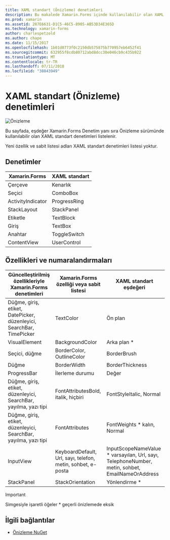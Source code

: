 ```yaml
---
title: XAML standart (Önizleme) denetimleri
description: Bu makalede Xamarin.Forms içinde kullanılabilir olan XAML standart denetimleri keşfediyor.
ms.prod: xamarin
ms.assetid: 287E6631-D1C5-46C5-8905-AB53D34E365D
ms.technology: xamarin-forms
author: charlespetzold
ms.author: chape
ms.date: 11/15/2017
ms.openlocfilehash: 1b01d0773f0c2150db575875b770957eb6452f41
ms.sourcegitcommit: 632955f8cdb80712abd8dcc30e046cb9c435b922
ms.translationtype: MT
ms.contentlocale: tr-TR
ms.lasthandoff: 07/11/2018
ms.locfileid: "38843949"
---
```

# <a name="xaml-standard-preview-controls"></a>XAML standart (Önizleme) denetimleri

![Önizleme](~/media/shared/preview.png)

Bu sayfada, eşdeğer Xamarin.Forms Denetim yanı sıra Önizleme sürümünde kullanılabilir olan XAML standart denetimleri listelenir.

Yeni özellik ve sabit listesi adları XAML standart denetimleri listesi yoktur.

## <a name="controls"></a>Denetimler

|Xamarin.Forms|XAML standart|
|--- |--- |
|Çerçeve|Kenarlık|
|Seçici|ComboBox|
|ActivityIndicator|ProgressRing|
|StackLayout|StackPanel|
|Etiketle|TextBlock|
|Giriş|TextBox|
|Anahtar|ToggleSwitch|
|ContentView|UserControl|


## <a name="properties-and-enumerations"></a>Özellikleri ve numaralandırmaları

|Güncelleştirilmiş özellikleriyle Xamarin.Forms denetimleri|Xamarin.Forms özelliği veya sabit listesi|XAML standart eşdeğeri|
|--- |--- |--- |
|Düğme, giriş, etiket, DatePicker, düzenleyici, SearchBar, TimePicker|TextColor|Ön plan|
|VisualElement|BackgroundColor|Arka plan *|
|Seçici, düğme|BorderColor, OutlineColor|BorderBrush|
|Düğme|BorderWidth|BorderThickness|
|ProgressBar|İlerleme durumu|Değer|
|Düğme, giriş, etiket, düzenleyici, SearchBar, yayılma, yazı tipi|FontAttributesBold, italik, hiçbiri|FontStyleItalic, Normal|
|Düğme, giriş, etiket, düzenleyici, SearchBar, yayılma, yazı tipi|FontAttributes|FontWeights * kalın, Normal|
|InputView|KeyboardDefault, Url, sayı, telefon, metin, sohbet, e-posta|InputScopeNameValue * varsayılan, Url, sayı, TelephoneNumber, metin, sohbet, EmailNameOrAddress|
|StackPanel|StackOrientation|Yönlendirme *|

> [!IMPORTANT]
> Simgesiyle işaretli öğeler * geçerli önizlemede eksik

## <a name="related-links"></a>İlgili bağlantılar

- [Önizleme NuGet](https://aka.ms/xf-xamlstandard-nuget)
